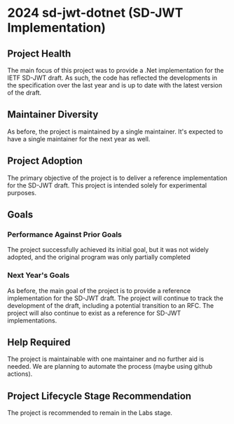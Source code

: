# 2024 sd-jwt-dotnet (SD-JWT Implementation)

## Project Health

The main focus of this project was to provide a .Net implementation for the
IETF SD-JWT draft. As such, the code has reflected the developments in the
specification over the last year and is up to date with the latest version of
the draft.


## Maintainer Diversity

As before, the project is maintained by a single maintainer.
It's expected to have a single maintainer for the next year as well.

## Project Adoption

The primary objective of the project is to deliver a reference implementation for the SD-JWT draft. This project is intended solely for experimental purposes.

## Goals

### Performance Against Prior Goals

The project successfully achieved its initial goal, but it was not widely adopted, and the original program was only partially completed

### Next Year's Goals

As before, the main goal of the project is to provide a reference implementation
for the SD-JWT draft. The project will continue to track the development of the
draft, including a potential transition to an RFC. The project will also continue
to exist as a reference for SD-JWT implementations.

## Help Required

The project is maintainable with one maintainer and no further aid is needed.
We are planning to automate the process (maybe using github actions).

## Project Lifecycle Stage Recommendation

The project is recommended to remain in the Labs stage.
